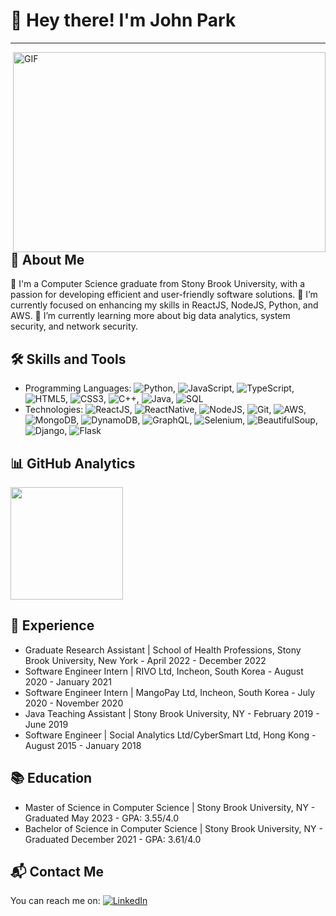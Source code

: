 # 👋 Hey there! I'm John Park

---

<img align="right" alt="GIF" src="YourGIFLink" width="500" height="320" />

## 📌 About Me

📍 I'm a Computer Science graduate from Stony Brook University, with a passion for developing efficient and user-friendly software solutions.
🔭 I’m currently focused on enhancing my skills in ReactJS, NodeJS, Python, and AWS.
🌱 I’m currently learning more about big data analytics, system security, and network security.

## 🛠️ Skills and Tools

* Programming Languages: ![Python](https://img.shields.io/badge/-Python-333333?style=flat&logo=python), ![JavaScript](https://img.shields.io/badge/-JavaScript-333333?style=flat&logo=javascript), ![TypeScript](https://img.shields.io/badge/-TypeScript-333333?style=flat&logo=typescript), ![HTML5](https://img.shields.io/badge/-HTML5-333333?style=flat&logo=HTML5), ![CSS3](https://img.shields.io/badge/-CSS3-333333?style=flat&logo=CSS3), ![C++](https://img.shields.io/badge/-C++-333333?style=flat&logo=cplusplus), ![Java](https://img.shields.io/badge/-Java-333333?style=flat&logo=java), ![SQL](https://img.shields.io/badge/-SQL-333333?style=flat&logo=sql)
* Technologies: ![ReactJS](https://img.shields.io/badge/-ReactJS-333333?style=flat&logo=react), ![ReactNative](https://img.shields.io/badge/-ReactNative-333333?style=flat&logo=react), ![NodeJS](https://img.shields.io/badge/-Node.js-333333?style=flat&logo=node.js), ![Git](https://img.shields.io/badge/-Git-333333?style=flat&logo=git), ![AWS](https://img.shields.io/badge/-AWS-333333?style=flat&logo=amazon), ![MongoDB](https://img.shields.io/badge/-MongoDB-333333?style=flat&logo=mongodb), ![DynamoDB](https://img.shields.io/badge/-DynamoDB-333333?style=flat&logo=amazon-dynamodb), ![GraphQL](https://img.shields.io/badge/-GraphQL-333333?style=flat&logo=graphql), ![Selenium](https://img.shields.io/badge/-Selenium-333333?style=flat&logo=selenium), ![BeautifulSoup](https://img.shields.io/badge/-BeautifulSoup-333333?style=flat), ![Django](https://img.shields.io/badge/-Django-333333?style=flat&logo=django), ![Flask](https://img.shields.io/badge/-Flask-333333?style=flat&logo=flask)

## 📊 GitHub Analytics

<img height="180em" src="https://github-readme-stats.vercel.app/api/top-langs/?username=johnpark12&exclude_repo=KNN-Image-Classification&show_icons=true&hide_border=true&layout=compact&langs_count=8"/>

## 💼 Experience

* Graduate Research Assistant | School of Health Professions, Stony Brook University, New York - April 2022 - December 2022
* Software Engineer Intern | RIVO Ltd, Incheon, South Korea - August 2020 - January 2021
* Software Engineer Intern | MangoPay Ltd, Incheon, South Korea - July 2020 - November 2020
* Java Teaching Assistant | Stony Brook University, NY - February 2019 - June 2019
* Software Engineer | Social Analytics Ltd/CyberSmart Ltd, Hong Kong - August 2015 - January 2018

## 📚 Education

* Master of Science in Computer Science | Stony Brook University, NY - Graduated May 2023 - GPA: 3.55/4.0
* Bachelor of Science in Computer Science | Stony Brook University, NY - Graduated December 2021 - GPA: 3.61/4.0

## 📬 Contact Me

You can reach me on: [![LinkedIn][1.2]][1]

<!-- Icons -->
[1.2]: https://raw.githubusercontent.com/MartinHeinz/MartinHeinz/master/linkedin-3-16.png (LinkedIn icon without padding)

<!-- Links to your social media accounts -->
[1]: https://www.linkedin.com/in/johnpark21
